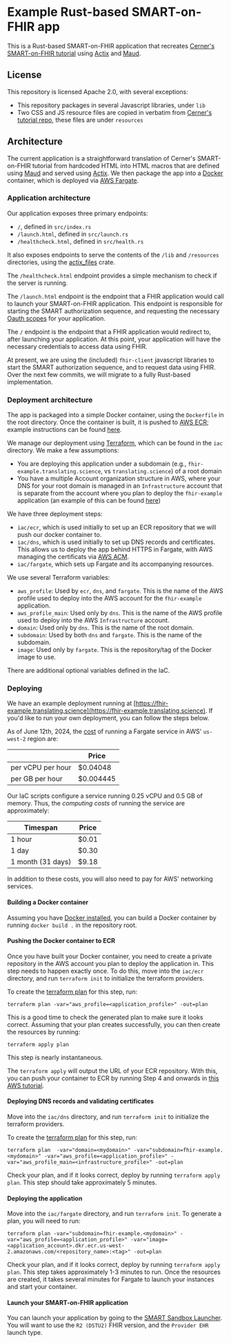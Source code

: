 # Example Rust-based SMART-on-FHIR app

This is a Rust-based SMART-on-FHIR application that recreates [Cerner's SMART-on-FHIR tutorial](https://engineering.cerner.com/smart-on-fhir-tutorial/#standalone-app-launch-for-patient-access-workflow)
using [Actix](https://actix.rs) and [Maud](https://maud.lambda.xyz).

## License

This repository is licensed Apache 2.0, with several exceptions:

* This repository packages in several Javascript libraries, under `lib`
* Two CSS and JS resource files are copied in verbatim from [Cerner's tutorial repo](https://github.com/cerner/smart-on-fhir-tutorial/tree/gh-pages),
  these files are under `resources`

## Architecture

The current application is a straightforward translation of Cerner's SMART-on-FHIR tutorial from hardcoded HTML into
HTML macros that are defined using [Maud](https://maud.lambda.xyz) and served using [Actix](https://actix.rs).
We then package the app into a [Docker](https://docker.com) container, which is deployed via
[AWS Fargate](https://aws.amazon.com/fargate/).

### Application architecture

Our application exposes three primary endpoints:

* `/`, defined in `src/index.rs`
* `/launch.html`, defined in `src/launch.rs`
* `/healthcheck.html`, defined in `src/health.rs`

It also exposes endpoints to serve the contents of the `/lib` and `/resources` directories,
using the [actix_files](https://docs.rs/actix-files/latest/actix_files/) crate.

The `/healthcheck.html` endpoint provides a simple mechanism to check if the server is running.

The `/launch.html` endpoint is the endpoint that a FHIR application would call to launch your
SMART-on-FHIR application. This endpoint is responsible for starting the SMART authorization
sequence, and requesting the necessary [Oauth scopes](https://build.fhir.org/ig/HL7/smart-app-launch/scopes-and-launch-context.html)
for your application.

The `/` endpoint is the endpoint that a FHIR application would redirect to, after launching your
application. At this point, your application will have the necessary credentials to access data
using FHIR.

At present, we are using the (included) `fhir-client` javascript libraries to start the SMART
authorization sequence, and to request data using FHIR. Over the next few commits, we will migrate
to a fully Rust-based implementation.

### Deployment architecture

The app is packaged into a simple Docker container, using the `Dockerfile` in the root directory.
Once the container is built, it is pushed to [AWS ECR](https://aws.amazon.com/ecr/);
example instructions can be found [here](https://docs.aws.amazon.com/AmazonECR/latest/userguide/getting-started-cli.html).

We manage our deployment using [Terraform](http://terraform.io/docs/providers/aws/r/route53_record.html),
which can be found in the `iac` directory. We make a few assumptions:

* You are deploying this application under a subdomain (e.g., `fhir-example.translating.science`, vs
  `translating.science`) of a root domain
* You have a multiple Account organization structure in AWS, where your DNS for your root domain
  is managed in an `Infrastructure` account that is separate from the account where you plan to
  deploy the `fhir-example` application (an example of this can be found [here](https://aws.amazon.com/blogs/mt/scale-multi-account-architecture-aws-network-firewall-and-aws-control-tower/))

We have three deployment steps:

* `iac/ecr`, which is used initially to set up an ECR repository that we will push our docker container to.
* `iac/dns`, which is used initially to set up DNS records and certificates. This allows us to
  deploy the app behind HTTPS in Fargate, with AWS managing the certificats via [AWS ACM](https://aws.amazon.com/certificate-manager/).
* `iac/fargate`, which sets up Fargate and its accompanying resources.

We use several Terraform variables:

* `aws_profile`: Used by `ecr`, `dns`, and `fargate`. This is the name of the AWS profile used to
  deploy into the AWS account for the `fhir-example` application.
* `aws_profile_main`: Used only by `dns`. This is the name of the AWS profile used to deploy
  into the AWS `Infrastructure` account.
* `domain`: Used only by `dns`. This is the name of the root domain.
* `subdomain`: Used by both `dns` and `fargate`. This is the name of the subdomain.
* `image`: Used only by `fargate`. This is the repository/tag of the Docker image to use.

There are additional optional variables defined in the IaC.

### Deploying

We have an example deployment running at [https://fhir-example.translating.science](https://fhir-example.translating.science).
If you'd like to run your own deployment, you can follow the steps below.

As of June 12th, 2024, the [cost](https://aws.amazon.com/fargate/pricing/) of running a Fargate service in AWS' `us-west-2`
region are:

|                   | Price     |
|-------------------|-----------|
| per vCPU per hour | $0.04048  |
| per GB per hour   | $0.004445 |

Our IaC scripts configure a service running 0.25 vCPU and 0.5 GB of memory. Thus, the _computing costs_ of running the
service are approximately:

| Timespan          | Price |
|-------------------|-------|
| 1 hour            | $0.01 |
| 1 day             | $0.30 |
| 1 month (31 days) | $9.18 |

In addition to these costs, you will also need to pay for AWS' networking services.

#### Building a Docker container

Assuming you have [Docker installed](https://docs.docker.com/engine/install/), you can
build a Docker container by running `docker build .` in the repository root.

#### Pushing the Docker container to ECR

Once you have built your Docker container, you need to create a private repository in the
AWS account you plan to deploy the application in. This step needs to happen exactly once.
To do this, move into the `iac/ecr` directory, and run `terraform init` to initialize the
terraform providers.

To create the [terraform plan](https://developer.hashicorp.com/terraform/tutorials/cli/plan) for this step, run:

```
terraform plan -var="aws_profile=<application_profile>" -out=plan
```

This is a good time to check the generated plan to make sure it looks correct. Assuming
that your plan creates successfully, you can then create the resources by running:

```
terraform apply plan
```

This step is nearly instantaneous.

The `terraform apply` will output the URL of your ECR repository. With this, you can push your container to ECR by running
Step 4 and onwards in [this AWS tutorial](https://docs.aws.amazon.com/AmazonECR/latest/userguide/getting-started-cli.html).

#### Deploying DNS records and validating certificates

Move into the `iac/dns` directory, and run `terraform init` to initialize the terraform
providers.

To create the [terraform plan](https://developer.hashicorp.com/terraform/tutorials/cli/plan) for this step, run:

```
terraform plan  -var="domain=<mydomain>" -var="subdomain=fhir-example.<mydomain>" -var="aws_profile=<application_profile>" -var="aws_profile_main=<infrastructure_profile>" -out=plan
```

Check your plan, and if it looks correct, deploy by running `terraform apply plan`.
This step should take approximately 5 minutes.

#### Deploying the application

Move into the `iac/fargate` directory, and run `terraform init`. To generate a plan, you
will need to run:

```
terraform plan -var="subdomain=fhir-example.<mydomain>" -var="aws_profile=<application_profile>" -var="image=<application_account>.dkr.ecr.us-west-2.amazonaws.com/<repository_name>:<tag>" -out=plan
```

Check your plan, and if it looks correct, deploy by running `terraform apply plan`.
This step takes approximately 1-3 minutes to run. Once the resources are created, it takes
several minutes for Fargate to launch your instances and start your container.

#### Launch your SMART-on-FHIR application

You can launch your application by going to the [SMART Sandbox Launcher](https://launch.smarthealthit.org/). You will want to use the `R2 (DSTU2)` FHIR version, and the `Provider EHR` launch type.
